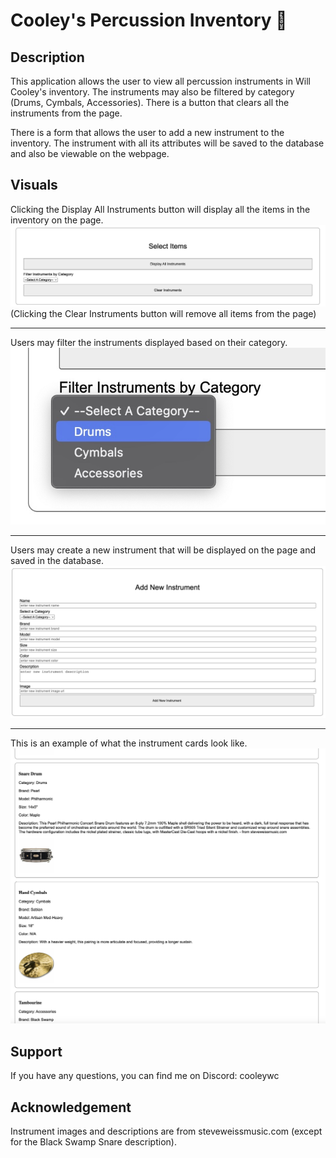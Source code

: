 # Cooley's Percussion Inventory :drum:

## Description

This application allows the user to view all percussion instruments in Will Cooley's inventory. The instruments may also be filtered by category (Drums, Cymbals, Accessories). There is a button that clears all the instruments from the page.

There is a form that allows the user to add a new instrument to the inventory. The instrument with all its attributes will be saved to the database and also be viewable on the webpage.

## Visuals

Clicking the Display All Instruments button will display all the items in the inventory on the page.
![display-select](./readmeImages/displaySelect.jpg)
(Clicking the Clear Instruments button will remove all items from the page)

---

Users may filter the instruments displayed based on their category.
![display-select](./readmeImages/category.jpg)

---

Users may create a new instrument that will be displayed on the page and saved in the database.
![display-select](./readmeImages/Form.jpg)

---

This is an example of what the instrument cards look like.
![display-select](./readmeImages/Cards.jpg)

## Support

If you have any questions, you can find me on Discord: cooleywc

## Acknowledgement

Instrument images and descriptions are from steveweissmusic.com (except for the Black Swamp Snare description).
